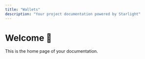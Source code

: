 ```yaml
---
title: "Wallets"
description: "Your project documentation powered by Starlight"
---
```


# Welcome 🚀

This is the home page of your documentation.
